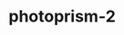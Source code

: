 <!-- generated by markdown-notes-tree -->

# photoprism-2

<!-- optional markdown-notes-tree directory description starts here -->

<!-- optional markdown-notes-tree directory description ends here -->


